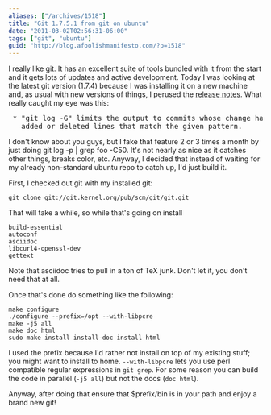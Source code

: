 ```yaml
---
aliases: ["/archives/1518"]
title: "Git 1.7.5.1 from git on ubuntu"
date: "2011-03-02T02:56:31-06:00"
tags: ["git", "ubuntu"]
guid: "http://blog.afoolishmanifesto.com/?p=1518"
---
```

I really like git. It has an excellent suite of tools bundled with it from the start and it gets lots of updates and active development. Today I was looking at the latest git version (1.7.4) because I was installing it on a new machine and, as usual with new versions of things, I perused the [release notes](http://www.kernel.org/pub/software/scm/git/docs/RelNotes/1.7.4.txt). What really caught my eye was this:

<pre> * "git log -G<pattern>" limits the output to commits whose change has
   added or deleted lines that match the given pattern.</pattern></pre>

I don't know about you guys, but I fake that feature 2 or 3 times a month by just doing git log -p | grep foo -C50. It's not nearly as nice as it catches other things, breaks color, etc. Anyway, I decided that instead of waiting for my already non-standard ubuntu repo to catch up, I'd just build it.

First, I checked out git with my installed git:

    git clone git://git.kernel.org/pub/scm/git/git.git

That will take a while, so while that's going on install

    build-essential
    autoconf
    asciidoc
    libcurl4-openssl-dev
    gettext

Note that asciidoc tries to pull in a ton of TeX junk. Don't let it, you don't need that at all.

Once that's done do something like the following:

    make configure
    ./configure --prefix=/opt --with-libpcre
    make -j5 all
    make doc html
    sudo make install install-doc install-html

I used the prefix because I'd rather not install on top of my existing stuff; you might want to install to home.  `--with-libpcre` lets you use perl compatible regular expressions in `git grep`.  For some reason you can build the code in parallel (`-j5 all`) but not the docs (`doc html`).

Anyway, after doing that ensure that $prefix/bin is in your path and enjoy a brand new git!
